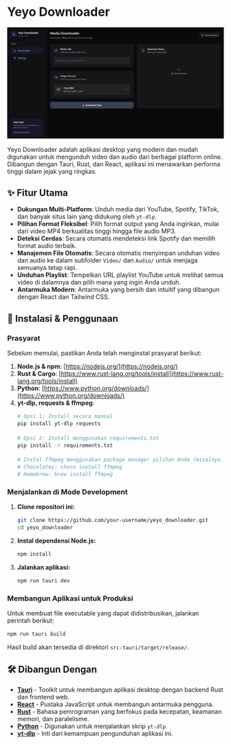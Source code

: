 # Yeyo Downloader

![Yeyo Downloader Showcase](./screenshot.png)

Yeyo Downloader adalah aplikasi desktop yang modern dan mudah digunakan untuk mengunduh video dan audio dari berbagai platform online. Dibangun dengan Tauri, Rust, dan React, aplikasi ini menawarkan performa tinggi dalam jejak yang ringkas.

## ✨ Fitur Utama

- **Dukungan Multi-Platform**: Unduh media dari YouTube, Spotify, TikTok, dan banyak situs lain yang didukung oleh `yt-dlp`.
- **Pilihan Format Fleksibel**: Pilih format output yang Anda inginkan, mulai dari video MP4 berkualitas tinggi hingga file audio MP3.
- **Deteksi Cerdas**: Secara otomatis mendeteksi link Spotify dan memilih format audio terbaik.
- **Manajemen File Otomatis**: Secara otomatis menyimpan unduhan video dan audio ke dalam subfolder `Video/` dan `Audio/` untuk menjaga semuanya tetap rapi.
- **Unduhan Playlist**: Tempelkan URL playlist YouTube untuk melihat semua video di dalamnya dan pilih mana yang ingin Anda unduh.
- **Antarmuka Modern**: Antarmuka yang bersih dan intuitif yang dibangun dengan React dan Tailwind CSS.

## 🚀 Instalasi & Penggunaan

### Prasyarat

Sebelum memulai, pastikan Anda telah menginstal prasyarat berikut:

1.  **Node.js & npm**: [https://nodejs.org/](https://nodejs.org/)
2.  **Rust & Cargo**: [https://www.rust-lang.org/tools/install](https://www.rust-lang.org/tools/install)
3.  **Python**: [https://www.python.org/downloads/](https://www.python.org/downloads/)
4.  **yt-dlp, requests & ffmpeg**:
    ```bash
    # Opsi 1: Install secara manual
    pip install yt-dlp requests
    
    # Opsi 2: Install menggunakan requirements.txt
    pip install -r requirements.txt
    
    # Instal ffmpeg menggunakan package manager pilihan Anda (misalnya, Chocolatey, Homebrew, apt)
    # Chocolatey: choco install ffmpeg
    # Homebrew: brew install ffmpeg
    ```

### Menjalankan di Mode Development

1.  **Clone repositori ini:**
    ```bash
    git clone https://github.com/your-username/yeyo_downloader.git
    cd yeyo_downloader
    ```

2.  **Instal dependensi Node.js:**
    ```bash
    npm install
    ```

3.  **Jalankan aplikasi:**
    ```bash
    npm run tauri dev
    ```

### Membangun Aplikasi untuk Produksi

Untuk membuat file executable yang dapat didistribusikan, jalankan perintah berikut:

```bash
npm run tauri build
```

Hasil build akan tersedia di direktori `src-tauri/target/release/`.

## 🛠️ Dibangun Dengan

- [**Tauri**](https://tauri.app/) - Toolkit untuk membangun aplikasi desktop dengan backend Rust dan frontend web.
- [**React**](https://reactjs.org/) - Pustaka JavaScript untuk membangun antarmuka pengguna.
- [**Rust**](https://www.rust-lang.org/) - Bahasa pemrograman yang berfokus pada kecepatan, keamanan memori, dan paralelisme.
- [**Python**](https://www.python.org/) - Digunakan untuk menjalankan skrip `yt-dlp`.
- [**yt-dlp**](https://github.com/yt-dlp/yt-dlp) - Inti dari kemampuan pengunduhan aplikasi ini.

